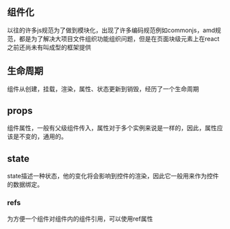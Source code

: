 ## 组件化

以往的许多js规范为了做到模块化，出现了许多编码规范例如commonjs，amd规范，都是为了解决大项目文件组织功能组织问题，但是在页面块级元素上在react之前还尚未有叫成型的框架提供

## 生命周期

组件从创建，挂载，渲染，属性、状态更新到销毁，经历了一个生命周期

## props

组件属性，一般有父级组件传入，属性对于多个实例来说是一样的，因此，属性应该是不变的，通用的。

## state

state描述一种状态，他的变化将会影响到控件的渲染，因此它一般用来作为控件的数据绑定。

### refs

为方便一个组件对组件内的组件引用，可以使用ref属性

